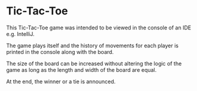 # Tic-Tac-Toe 

This Tic-Tac-Toe game was intended to be viewed in the console of an IDE e.g. IntelliJ.

The game plays itself and the history of movements for each player is printed in the console along with the board.

The size of the board can be increased without altering the logic of the game as long as the length and width of the board are equal.

At the end, the winner or a tie is announced.
